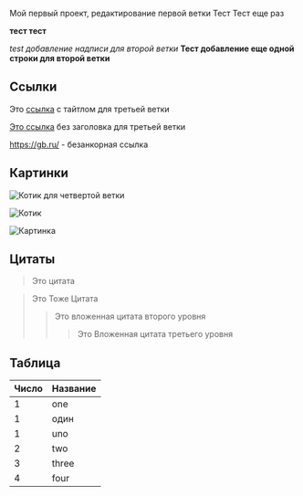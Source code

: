 Мой первый проект, редактирование первой ветки
Тест Тест еще раз

**тест тест**

*test добавление надписи для второй ветки*
**Тест добавление еще одной строки для второй ветки**
## Ссылки
Это [ссылка](https://gb.ru/ "GeekBrains") с тайтлом для третьей ветки

[Это ссылка](https://gb.ru/) без заголовка для третьей ветки

https://gb.ru/ - безанкорная ссылка

## Картинки
![Котик для четвертой ветки](https://avatars.mds.yandex.net/i?id=2b86d443316a2c6ddcaa0c3a18599e00-5169780-images-thumbs&n=13)

![Котик](https://avatars.mds.yandex.net/i?id=1df3b9a13336fd72a8c231c20147fa2a-6946674-images-thumbs&n=13 "Другой котик для четвертой ветки")

![Картинка][logo]

[logo]: https://avatars.mds.yandex.net/i?id=220b34c3bb4b3e7c34f1953933906f81-5876089-images-thumbs&n=13

## Цитаты
> Это цитата

> Это Тоже Цитата
>> Это вложенная цитата второго уровня
>>> Это Вложенная цитата третьего уровня

## Таблица
|Число|Название|
|--|--|
|1|one|
|1|один
|1|uno
|2|two
3|three
4|four